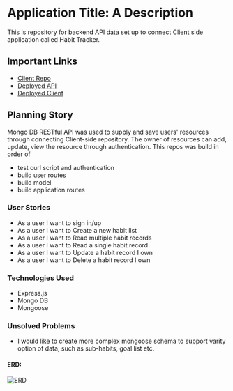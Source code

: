 # Application Title: A Description

This is repository for backend API data set up to connect Client side application called Habit Tracker.  

## Important Links

- [Client Repo](https://github.com/codessi/habit-tracker-project-client)
- [Deployed API](https://shrouded-plateau-44826.herokuapp.com)
- [Deployed Client](https://codessi.github.io/habit-tracker-project-client/)

## Planning Story

Mongo DB RESTful API was used to supply and save users' resources through connecting Client-side repository. The owner of resources can add, update, view the resource through authentication.  This repos was build in order of 
- test curl script and authentication
- build user routes
- build model 
- build application routes



### User Stories

- As a user I want to sign in/up
- As a user I want to Create a new habit list
- As a user I want to Read multiple habit records
- As a user I want to Read a single habit record
- As a user I want to Update a habit record I own
- As a user I want to Delete a habit record I own

### Technologies Used

- Express.js
- Mongo DB
- Mongoose 


### Unsolved Problems

- I would like to create more complex mongoose schema to support
  varity option of data, such as sub-habits, goal list etc. 


#### ERD:
![ERD](https://media.git.generalassemb.ly/user/31535/files/3b5c7500-1f28-11eb-9856-bfdeaf4a65c0) 